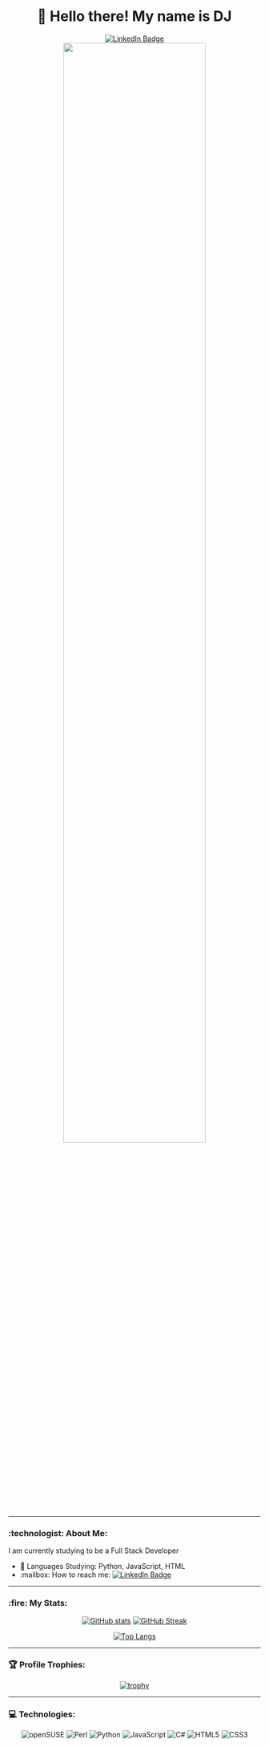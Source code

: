 <h1 align="center">👋 Hello there!  My name is DJ</h1>

<div align="center">
  <a href="https://www.linkedin.com/in/manndj/">
    <img src="https://img.shields.io/badge/LinkedIn-blue?style=for-the-badge&logo=linkedin&logoColor=white" alt="LinkedIn Badge"/>
  </a>
</div>

<div align="center">
  <!---<img src="https://media.giphy.com/media/dWesBcTLavkZuG35MI/giphy.gif" width="600" height="300"/>--->
  <img src="https://onedrive.live.com/embed?resid=BBA92F6C8A9B8063%2151441&authkey=%21AJv0ulgUOco66E8" width="75%" />
</div>
<hr>
<h3>:technologist: About Me:</h3>
<div align="left">
I am currently studying to be a Full Stack Developer
  <ul>
  <li>📖 Languages Studying: Python, JavaScript, HTML</li>
  <li>:mailbox: How to reach me: <a href="https://www.linkedin.com/in/manndj/"><img src="https://img.shields.io/badge/LinkedIn-blue?style=flat&logo=linkedin&logoColor=white" alt="LinkedIn Badge"/></a></li>
</ul>
</div>
<hr>
<h3>:fire: My Stats:</h3>
<div align="center" valign="middle">
  
[![GitHub stats](https://github-readme-stats.vercel.app/api?username=DeeJaeMann&theme=transparent)](https://github.com/anuraghazra/github-readme-stats) [![GitHub Streak](https://github-readme-streak-stats-delta-lyart.vercel.app?user=DeeJaeMann&theme=transparent&date_format=j%20M%5B%20Y%5D)](https://git.io/streak-stats) 

[![Top Langs](https://github-readme-stats.vercel.app/api/top-langs/?username=DeeJaeMann&layout=donut&langs_count=6&theme=transparent&exclude_repo=github-readme-streak-stats)](https://github.com/anuraghazra/github-readme-stats) 

</div>
<hr>
<h3>🏆 Profile Trophies:</h3>
<div align="center">
  
[![trophy](https://github-profile-trophy.vercel.app/?username=DeeJaeMann&no_bg=true&margin-w=15)](https://github.com/ryo-ma/github-profile-trophy)

</div>

<hr>
<h3>💻 Technologies:</h3>
<div align="center">

![openSUSE](https://img.shields.io/badge/openSUSE-%2364B345?style=for-the-badge&logo=openSUSE&logoColor=white) ![Perl](https://img.shields.io/badge/perl-%2339457E.svg?style=for-the-badge&logo=perl&logoColor=white) ![Python](https://img.shields.io/badge/python-3670A0?style=for-the-badge&logo=python&logoColor=ffdd54) ![JavaScript](https://img.shields.io/badge/javascript-%23323330.svg?style=for-the-badge&logo=javascript&logoColor=%23F7DF1E) ![C#](https://img.shields.io/badge/c%23-%23239120.svg?style=for-the-badge&logo=csharp&logoColor=white) ![HTML5](https://img.shields.io/badge/html5-%23E34F26.svg?style=for-the-badge&logo=html5&logoColor=white) ![CSS3](https://img.shields.io/badge/css3-%231572B6.svg?style=for-the-badge&logo=css3&logoColor=white)

</div>


